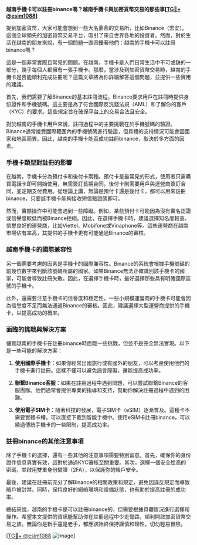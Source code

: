 **越南手機卡可以註冊binance嗎？越南手機卡與加密貨幣交易的那些事[[TG💪+ @esim1088](https://t.me/s/esim1088)]**

提到加密貨幣，大家可能會想到一些大名鼎鼎的交易所，比如Binance（幣安）。這個全球領先的加密貨幣交易平台，吸引了來自世界各地的投資者。然而，對於生活在越南的朋友來說，有一個問題一直困擾著他們：越南的手機卡可以註冊binance嗎？

這是一個非常實際且常見的問題。在越南，手機卡是人們日常生活中不可或缺的一部分，幾乎每個人都擁有一張手機卡。那麼，當涉及到加密貨幣交易時，越南的手機卡是否能順利完成註冊呢？這篇文章將為你詳細解答這個問題，並提供一些實用的建議。

首先，我們需要了解Binance的基本註冊流程。Binance要求用戶在註冊時提供身份證件和手機號碼。這主要是為了符合國際反洗錢法規（AML）和了解你的客戶（KYC）的要求。這些規定旨在確保平台上的交易合法且安全。

對於越南的手機卡用戶來說，註冊過程中的主要挑戰在於手機號碼的驗證。Binance通常接受國際範圍內的手機號碼進行驗證，但具體的支持情況可能會因國家和地區而異。因此，越南的手機卡能否成功註冊binance，取決於多方面的因素。

### 手機卡類型對註冊的影響

在越南，手機卡分為預付卡和後付卡兩種。預付卡是最常見的形式，使用者只需購買電話卡即可開始使用，無需簽訂長期合同。後付卡則需要用戶與運營商簽訂合同，並定期支付費用。從理論上講，無論是預付卡還是後付卡，都可以用來註冊binance，只要該手機卡能夠接收短信驗證碼即可。

然而，實際操作中可能會遇到一些障礙。例如，某些預付卡可能因為沒有實名認證或信譽度較低而被Binance拒絕。因此，在選擇手機卡時，建議選擇知名度較高、信譽良好的運營商，比如Viettel、Mobifone或Vinaphone等。這些運營商在越南市場佔有率高，其提供的手機卡更有可能通過Binance的審核。

### 越南手機卡的國際兼容性

另一個需要考慮的因素是手機卡的國際兼容性。Binance的系統會根據手機號碼的前幾位數字來判斷該號碼所屬的國家。如果Binance無法正確識別該手機卡的國家，可能會導致註冊失敗。因此，在選擇手機卡時，最好選擇那些具有明確國際區號的手機卡。

此外，還需要注意手機卡的信譽度和穩定性。一些小規模運營商的手機卡可能會因為信譽度不足而無法通過Binance的審核。因此，建議選擇大型運營商提供的手機卡，以提高成功的概率。

### 面臨的挑戰與解決方案

儘管越南的手機卡在註冊binance時面臨一些挑戰，但並不是完全無法實現。以下是一些可能的解決方案：

1. **使用國際手機卡**：如果你經常出國旅行或有國外的朋友，可以考慮使用他們的手機卡進行註冊。這樣不僅可以避免語言障礙，還能提高成功率。

2. **聯繫Binance客服**：如果在註冊過程中遇到問題，可以嘗試聯繫Binance的客服團隊。他們通常會提供專業的指導和支持，幫助你解決註冊過程中遇到的困難。

3. **使用電子SIM卡**：隨著科技的發展，電子SIM卡（eSIM）逐漸普及。這種卡不需要實體卡槽，可以直接下載到智能手機中。使用eSIM卡註冊binance，可以繞過傳統手機卡的一些限制，提高成功率。

### 註冊binance的其他注意事項

除了手機卡的選擇，還有一些其他的注意事項需要特別留意。首先，確保你的身份證件信息真實有效，這對於通過KYC審核至關重要。其次，選擇一個安全性高的密碼，並啟用雙重身份驗證（2FA），以保護你的賬戶安全。

最後，建議在註冊前充分了解Binance的相關政策和規定，避免因違反規定而導致賬戶被封禁。同時，保持良好的網絡環境和設備狀態，也有助於提高註冊的成功率。

總結來說，越南的手機卡是可以註冊binance的，但需要根據具體情況進行選擇和操作。希望本文提供的資訊能幫助你在註冊過程中少走彎路，順利開啟加密貨幣交易之旅。無論你是新手還是老手，都應該始終保持謹慎和理性，切勿輕易冒險。

[[TG💪+ @esim1088](https://t.me/s/esim1088) ![Image](https://i.postimg.cc/4NQfJmqS/Snipaste-2025-05-13-00-14-12.png)]